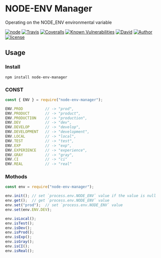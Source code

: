 # NODE-ENV Manager

Operating on the NODE_ENV environmental variable

[![node][NPM_URL]][NPM_HREF]
[![Travis][TRAVIS_URL]][TRAVIS_HREF]
[![Coveralls][COVERALLS_URL]][COVERALLS_HREF]
[![Known Vulnerabilities][SNYK_URL]][SNYK_HREF]
[![David][DAVID_URL]][DAVID_HREF]
[![Author][AUTHOR_URL]][AUTHOR_HREF]
[![license][LICENSE_URL]][LICENSE_HREF]

## Usage

### Install

```shell
npm install node-env-manager
```

### CONST

```javascript
const { ENV } = require("node-env-manager");

ENV.PROD          // -> "prod",
ENV.PRODUCT       // -> "product",
ENV.PRODUCTION    // -> "production",
ENV.DEV           // -> "dev",
ENV.DEVELOP       // -> "develop",
ENV.DEVELOPMENT   // -> "development",
ENV.LOCAL         // -> "local",
ENV.TEST          // -> "test",
ENV.EXP           // -> "exp",
ENV.EXPERIENCE    // -> "experience",
ENV.GRAY          // -> "gray",
ENV.CI            // -> "ci"
ENV.REAL          // -> "real"
```

### Mothods

```javascript
const env = require("node-env-manager");

env.init(); // set `process.env.NODE_ENV` value if the value is null
env.get();  // get `process.env.NODE_ENV` value
env.set("prod");  // set `process.env.NODE_ENV` value
env.set(env.ENV.DEV);

env.isLocal();
env.isTest();
env.isDev();
env.isProd();
env.isExp();
env.isGray();
env.isCI();
env.isReal();
```

[NPM_URL]: https://img.shields.io/node/v/node-env-manager.svg?style=flat-square&maxAge=600
[NPM_HREF]: https://www.npmjs.com/package/node-env-manager
[TRAVIS_URL]: https://img.shields.io/travis/Arylo/nodenv/master.svg?style=flat-square&logo=travis&maxAge=600
[TRAVIS_HREF]: https://travis-ci.org/Arylo/nodenv
[COVERALLS_URL]: https://img.shields.io/coveralls/github/Arylo/nodenv/master.svg?style=flat-square&maxAge=600
[COVERALLS_HREF]: https://coveralls.io/github/Arylo/nodenv
[SNYK_URL]: https://snyk.io/test/github/Arylo/nodenv/badge.svg?style=flat-square&maxAge=600
[SNYK_HREF]: https://snyk.io/test/github/Arylo/nodenv
[DAVID_URL]: https://img.shields.io/david/Arylo/nodenv.svg?style=flat-square&maxAge=600
[DAVID_HREF]: https://github.com/Arylo/nodenv
[AUTHOR_URL]: https://img.shields.io/badge/Author-AryloYeung-blue.svg?style=flat-square&maxAge=7200
[AUTHOR_HREF]: https://github.com/arylo
[LICENSE_URL]: https://img.shields.io/github/license/Arylo/npm-project-init.svg?style=flat-square&maxAge=7200
[LICENSE_HREF]: https://opensource.org/licenses/MIT
